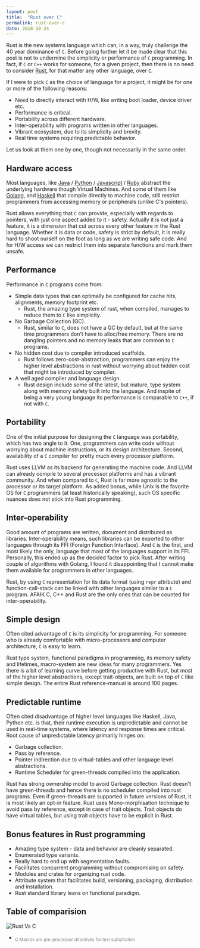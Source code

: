 ```yaml
---
layout: post
title:  "Rust over C"
permalink: rust-over-c
date: 2018-10-24
---
```


Rust is the new systems language which can, in a way, truly challenge
the 40 year dominance of `C`. Before going further let it be made
clear that this post is not to undermine the simplicity or performance
of `C` programming. In fact, if `C` or `C++` works for someone,
for a given project, then there is no need to consider [Rust][rust],
for that matter any other language, over `C`.

If I were to pick `C` as the choice of language for a project, it might
be for one or more of the following reasons:

* Need to directly interact with H/W, like writing boot loader, device
  driver etc.
* Performance is critical.
* Portability across different hardware.
* Inter-operability with programs written in other languages.
* Vibrant ecosystem, due to its simplicity and brevity.
* Real time systems requiring predictable behavior.

Let us look at them one by one, though not necessarily in the same order.

Hardware access
---------------

Most languages, like [Java][java] / [Python][python] / [Javascript][js] /
[Ruby][ruby] abstract the underlying hardware though Virtual Machines.
And some of them like [Golang][golang], and [Haskell][haskell] that
compile directly to machine code, still restrict programmers from
accessing memory or peripherals (unlike C's pointers).

Rust allows everything that `C` can provide, especially with regards to
pointers, with just one aspect added to it - safety. Actually it is not
just a feature, it is a dimension that cut across every other feature
in the Rust language. Whether it is data or code, safety is strict by
default, it is really hard to shoot ourself on the foot as long as
we are writing safe code. And for H/W access we can restrict them into
separate functions and mark them unsafe.

Performance
-----------

Performance in `C` programs come from:

* Simple data types that can optimally be configured for cache hits,
  alignments, memory footprint etc.
  * Rust, the amazing type system of rust, when compiled, manages to
    reduce them to `C` like simplicity.
* No Garbage Collection (GC).
  * Rust, similar to `C`, does not have a GC by default, but at the same
    time programmers don't have to alloc/free memory. There are no
    dangling pointers and no memory leaks that are common to `C` programs.
* No hidden cost due to compiler introduced scaffolds.
  * Rust follows zero-cost-abstraction, programmers can enjoy
    the higher level abstractions in rust without worrying about hidden
    cost that might be introduced by compiler.
* A well aged compiler and language design.
  * Rust design include some of the latest, but mature, type system
    along with memory safety built into the language. And inspite of
    being a very young language its performance is comparable to `C++`,
    if not with `C`.

Portability
-----------

One of the initial purpose for designing the `C` language was portability,
which has two angle to it. One, programmers can write code without
worrying about machine instructions, or its design architecture. Second,
availability of a `C` compiler for pretty much every processor platform.

Rust uses LLVM as its backend for generating the machine code. And
LLVM can already compile to several processor platforms and has a vibrant
community. And when compared to `C`, Rust is far more agnostic to the
processor or its target platform. As added bonus, while Unix is the
favorite OS for `C` programmers (at least historically speaking), such OS
specific nuances does not stick into Rust programming.

Inter-operability
-----------------

Good amount of programs are written, document and distributed as libraries.
Inter-operability means, such libraries can be exported to other languages
through its FFI (Foreign Function Interface). And `C` is the first, and most
likely the only, language that most of the languages support in its FFI.
Personally, this ended up as the decided factor to pick Rust. After writing
couple of algorithms with Golang, I found it disappointing that I cannot make
them available for programmers in other languages.

Rust, by using `C` representation for its data format (using `repr` attribute)
and function-call-stack can be linked with other languages similar to a `C`
program. AFAIK C, C++ and Rust are the only ones that can be counted for
inter-operability.

Simple design
-------------

Often cited advantage of `C` is its simplicity for programming. For someone
who is already comfortable with micro-processors and computer architecture,
`C` is easy to learn.

Rust type system, functional paradigms in programming, its memory safety and
lifetimes, macro-system are new ideas for many programmers. Yes there
is a bit of learning curve before getting productive with Rust, but most of
the higher level abstractions, except trait-objects, are built on top of `C`
like simple design. The entire Rust reference-manual is around 100 pages.

Predictable runtime
-------------------

Often cited disadvantage of higher level languages like Haskell, Java,
Python etc. is that, their runtime execution is unpredictable and cannot
be used in real-time systems, where latency and response times are
critical.  Root cause of unpredictable latency primarily hinges on:

* Garbage collection.
* Pass by reference.
* Pointer indirection due to virtual-tables and other language level
  abstractions.
* Runtime Scheduler for green-threads compiled into the application.

Rust has strong ownership model to avoid Garbage collection. Rust
doesn't have green-threads and hence there is no scheduler compiled into
rust programs. Even if green-threads are supported in future versions of
Rust, it is most likely an opt-in feature. Rust uses Mono-morphisation
technique to avoid pass by reference, except in case of trait objects.
Trait objects do have virtual tables, but using trait objects have to be
explicit in Rust.

Bonus features in Rust programming
----------------------------------

* Amazing type system - data and behavior are cleanly separated.
* Enumerated type variants.
* Really hard to end up with segmentation faults.
* Facilitates concurrent programming without compromising on safety.
* Modules and crates for organizing rust code.
* Attribute system that facilitates build, versioning, packaging,
  distribution and installation.
* Rust standard library leans on functional paradigm.

Table of comparision
--------------------

![Rust Vs C](media/rust-over-c/rustvsc.png)

* <sub style="color: gray;"> C Macros are pre-processor directives for text substitution </sub>

[rust]: https://www.rust-lang.org
[java]: https://en.wikipedia.org/wiki/Java_(programming_language)
[python]: https://en.wikipedia.org/wiki/Python_(programming_language)
[js]: https://en.wikipedia.org/wiki/JavaScript
[haskell]: https://en.wikipedia.org/wiki/Haskell_(programming_language)
[ruby]: https://en.wikipedia.org/wiki/Ruby_(programming_language)
[golang]: https://en.wikipedia.org/wiki/Go_(programming_language)

